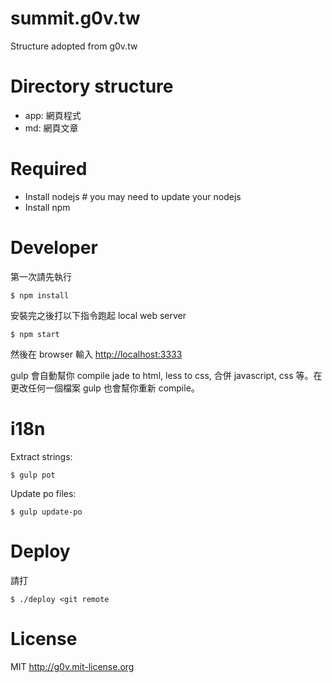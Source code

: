 summit.g0v.tw
============
Structure adopted from g0v.tw

# Directory structure

 * app: 網頁程式
 * md: 網頁文章

# Required

- Install nodejs # you may need to update your nodejs
- Install npm 

# Developer

第一次請先執行

    $ npm install

安裝完之後打以下指令跑起 local web server

    $ npm start

然後在 browser 輸入 [http://localhost:3333](http://localhost:3333)

gulp 會自動幫你 compile jade to html, less to css, 合併 javascript, css 等。在更改任何一個檔案 gulp 也會幫你重新 compile。

# i18n

Extract strings:

    $ gulp pot

Update po files:

    $ gulp update-po

# Deploy

請打

    $ ./deploy <git remote

# License

MIT http://g0v.mit-license.org

